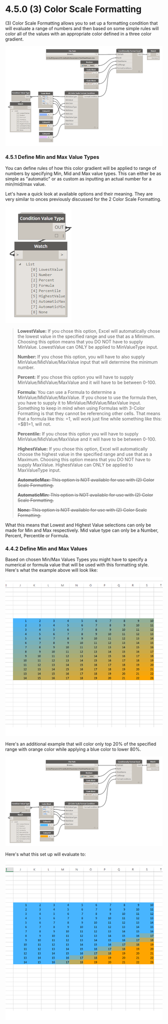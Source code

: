 # 4.5.0 (3) Color Scale Formatting

(3) Color Scale Formatting allows you to set up a formatting condition that will evaluate a range of numbers and then based on some simple rules will color all of the values with an appropriate color defined in a three color gradient.

![](3color1.png)

### 4.5.1 Define Min and Max Value Types

You can define rules of how this color gradient will be applied to range of numbers by specifying Min, Mid and Max value types. This can either be as simple as "automatic" or as custom as inputting an actual number for a min/mid/max value. 

Let's have a quick look at available options and their meaning. They are very similar to onces previously discussed for the 2 Color Scale Formatting.

![](2color12png.png)

<blockquote>
<p><b> LowestValue:</b> If you chose this option, Excel will automatically chose the lowest value in the specified range and use that as a Minimum. Choosing this option means that you DO NOT have to supply MinValue. LowestValue can ONLY be applied to MinValueType input.</p>
<p><b> Number: </b> If you chose this option, you will have to also supply MinValue/MidValue/MaxValue input that will determine the minimum number. 
<p><b>Percent:</b> If you chose this option you will have to supply MinValue/MidValue/MaxValue and it will have to be between 0-100. </p>
<p><b> Formula: </b> You can use a Formula to determine a MinValue/MidValue/MaxValue. If you chose to use the formula then, you have to supply it to MinValue/MidValue/MaxValue input. Something to keep in mind when using Formulas with 3-Color Formatting is that they cannot be referencing other cells. That means that a formula like this: =1, will work just fine while something like this: =$B1=1, will not.</p>
<p><b> Percentile:</b> If you chose this option you will have to supply MinValue/MidValue/MaxValue and it will have to be between 0-100. </p> 
<p><b> HighestValue:</b> If you chose this option, Excel will automatically choose the highest value in the specified range and use that as a Maximum. Choosing this option means that you DO NOT have to supply MaxValue. HighestValue can ONLY be applied to MaxValueType input.</p>
<p><strike><b> AutomaticMax:</b> This option is NOT available for use with (2) Color Scale Formatting. </strike></p>
<p><strike><b> AutomaticMin:</b> This option is NOT available for use with (2) Color Scale Formatting. </strike></p>
<p><strike><b> None:</b> This option is NOT available for use with (2) Color Scale Formatting.</strike> </p>
</blockquote>

What this means that Lowest and Highest Value selections can only be made for Min and Max respectively. Mid value type can only be a Number, Percent, Percentile or Formula. 

### 4.4.2 Define Min and Max Values

Based on chosen Min/Max Values Types you might have to specify a numerical or formula value that will be used with this formatting style. Here's what the example above will look like:

![](2color3.png)

Here's an additional example that will color only top 20% of the specified range with orange color while applying a blue color to lower 80%. 

![](2color4.png)

Here's what this set up will evaluate to: 

![](2color5.png)

